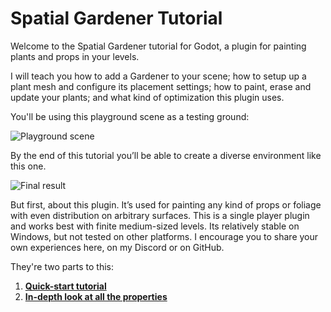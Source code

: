 # Spatial Gardener Tutorial
Welcome to the Spatial Gardener tutorial for Godot, a plugin for painting plants and props in your levels.

I will teach you how to add a Gardener to your scene; how to setup up a plant mesh and configure its placement settings; how to paint, erase and update your plants; and what kind of optimization this plugin uses.

You'll be using this playground scene as a testing ground:

![Playground scene](playground_preview)

By the end of this tutorial you’ll be able to create a diverse environment like this one.

![Final result](final_result)

But first, about this plugin. It’s used for painting any kind of props or foliage with even distribution on arbitrary surfaces. This is a single player plugin and works best with finite medium-sized levels. Its relatively stable on Windows, but not tested on other platforms. I encourage you to share your own experiences here, on my Discord or on GitHub. 

They're two parts to this: 

1. **[Quick-start tutorial](TUTORIAL_QUICK_START.md)**
2. **[In-depth look at all the properties](TUTORIAL_IN_DEPTH.md)**
